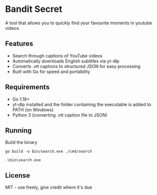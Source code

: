 # Bandit Secret
A tool that allows you to quickly find your favourite moments in youtube videos

## Features
- Search through captions of YouTube videos
- Automatically downloads English subtitles via yt-dlp
- Converts .vtt captions to structured JSON for easy processing
- Built with Go for speed and portability

## Requirements
- Go 1.18+
- yt-dlp installed and the folder containing the executable is added to PATH (on Windows)
- Python 3 (converting .vtt caption file to JSON)

## Running

Build the binary 
```
go build -o bin/search.exe ./cmd/search
```

```
.\bin\search.exe
```

## License
MIT - use freely, give credit where it's due
